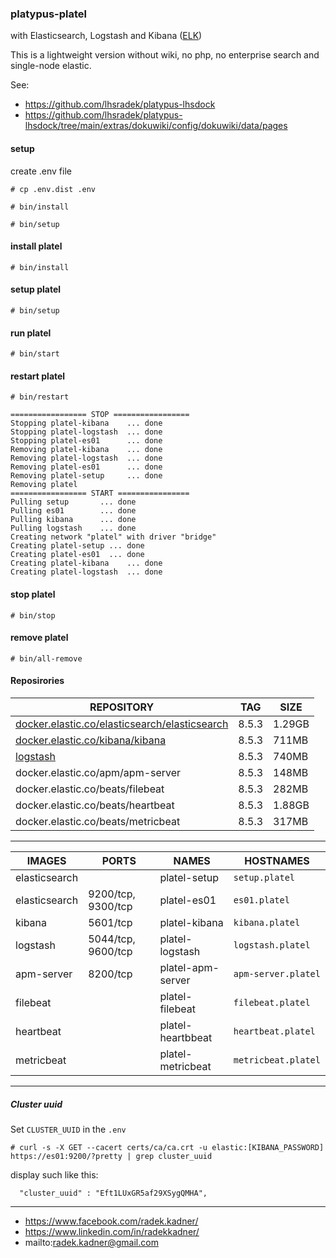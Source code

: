 ### platypus-platel

with Elasticsearch, Logstash and Kibana ([ELK](https://www.elastic.co/))

This is a lightweight version without wiki, no php, no enterprise search and single-node elastic.

See:
* https://github.com/lhsradek/platypus-lhsdock
* https://github.com/lhsradek/platypus-lhsdock/tree/main/extras/dokuwiki/config/dokuwiki/data/pages

#### setup
create .env file

```# cp .env.dist .env```

```# bin/install```

```# bin/setup```


#### install platel
```# bin/install```

#### setup platel
```# bin/setup```

#### run platel
```# bin/start```

#### restart platel
```# bin/restart```

```
================= STOP =================
Stopping platel-kibana    ... done
Stopping platel-logstash  ... done
Stopping platel-es01      ... done
Removing platel-kibana    ... done
Removing platel-logstash  ... done
Removing platel-es01      ... done
Removing platel-setup     ... done
Removing platel
================= START ================
Pulling setup       ... done
Pulling es01        ... done
Pulling kibana      ... done
Pulling logstash    ... done
Creating network "platel" with driver "bridge"
Creating platel-setup ... done
Creating platel-es01  ... done
Creating platel-kibana    ... done
Creating platel-logstash  ... done
```

#### stop platel
```# bin/stop```

#### remove platel
```# bin/all-remove```

#### Reposirories

| REPOSITORY                                            |  TAG       | SIZE        |
| ----------------------------------------------------- | ---------- | ----------- |
| [docker.elastic.co/elasticsearch/elasticsearch](https://hub.docker.com/_/elasticsearch) | 8.5.3      | 1.29GB      |
| [docker.elastic.co/kibana/kibana](https://hub.docker.com/_/kibana) | 8.5.3       | 711MB       |
| [logstash](https://hub.docker.com/_/logstash)         | 8.5.3      | 740MB       |
| docker.elastic.co/apm/apm-server                      | 8.5.3      | 148MB       |
| docker.elastic.co/beats/filebeat                      | 8.5.3      | 282MB       |
| docker.elastic.co/beats/heartbeat                     | 8.5.3      | 1.88GB      |
| docker.elastic.co/beats/metricbeat                    | 8.5.3      | 317MB       |

-----

| IMAGES               | PORTS                  | NAMES              | HOSTNAMES                            |  
| -------------------- | ---------------------- | ------------------ | ------------------------------------ |
| elasticsearch        |                        | platel-setup       | ```setup.platel```                   |
| elasticsearch        | 9200/tcp, 9300/tcp     | platel-es01        | ```es01.platel```                    |
| kibana               | 5601/tcp               | platel-kibana      | ```kibana.platel```                  |
| logstash             | 5044/tcp, 9600/tcp     | platel-logstash    | ```logstash.platel```                |
| apm-server           | 8200/tcp               | platel-apm-server  | ```apm-server.platel```              |
| filebeat             |                        | platel-filebeat    | ```filebeat.platel```                |
| heartbeat            |                        | platel-heartbbeat  | ```heartbeat.platel```               |
| metricbeat           |                        | platel-metricbeat  | ```metricbeat.platel```              |


-----

##### Cluster uuid

Set ```CLUSTER_UUID```  in the ```.env```

```
# curl -s -X GET --cacert certs/ca/ca.crt -u elastic:[KIBANA_PASSWORD] https://es01:9200/?pretty | grep cluster_uuid
```
display such like this:
```
  "cluster_uuid" : "Eft1LUxGR5af29XSygQMHA",
```
-----

* https://www.facebook.com/radek.kadner/
* https://www.linkedin.com/in/radekkadner/
* mailto:radek.kadner@gmail.com

